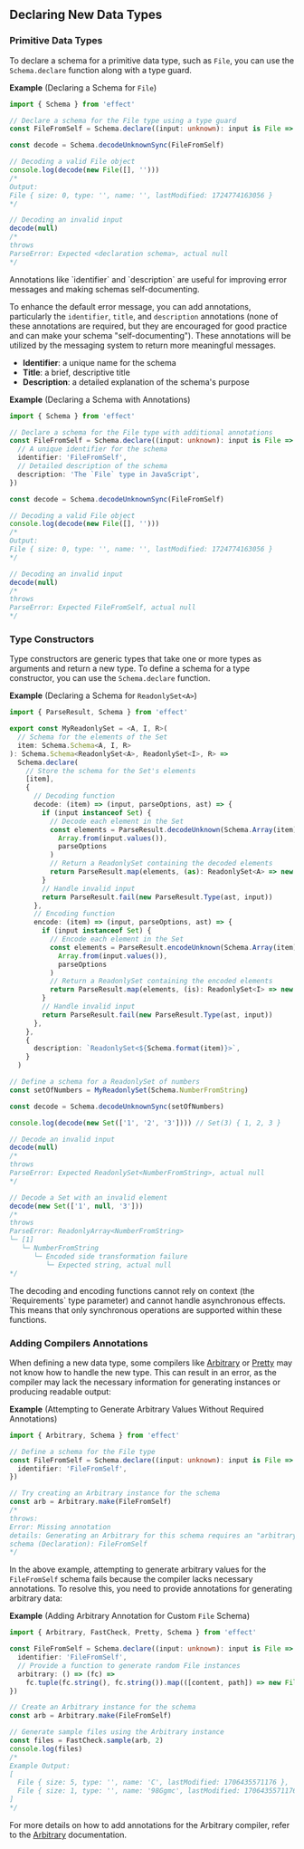 ## Declaring New Data Types

### Primitive Data Types

To declare a schema for a primitive data type, such as `File`, you can use the `Schema.declare` function along with a type guard.

**Example** (Declaring a Schema for `File`)

```ts twoslash
import { Schema } from 'effect'

// Declare a schema for the File type using a type guard
const FileFromSelf = Schema.declare((input: unknown): input is File => input instanceof File)

const decode = Schema.decodeUnknownSync(FileFromSelf)

// Decoding a valid File object
console.log(decode(new File([], '')))
/*
Output:
File { size: 0, type: '', name: '', lastModified: 1724774163056 }
*/

// Decoding an invalid input
decode(null)
/*
throws
ParseError: Expected <declaration schema>, actual null
*/
```

<Aside type="tip" title="Adding Annotations">
  Annotations like `identifier` and `description` are useful for improving
  error messages and making schemas self-documenting.
</Aside>

To enhance the default error message, you can add annotations, particularly the `identifier`, `title`, and `description` annotations (none of these annotations are required, but they are encouraged for good practice and can make your schema "self-documenting"). These annotations will be utilized by the messaging system to return more meaningful messages.

- **Identifier**: a unique name for the schema
- **Title**: a brief, descriptive title
- **Description**: a detailed explanation of the schema's purpose

**Example** (Declaring a Schema with Annotations)

```ts twoslash
import { Schema } from 'effect'

// Declare a schema for the File type with additional annotations
const FileFromSelf = Schema.declare((input: unknown): input is File => input instanceof File, {
  // A unique identifier for the schema
  identifier: 'FileFromSelf',
  // Detailed description of the schema
  description: 'The `File` type in JavaScript',
})

const decode = Schema.decodeUnknownSync(FileFromSelf)

// Decoding a valid File object
console.log(decode(new File([], '')))
/*
Output:
File { size: 0, type: '', name: '', lastModified: 1724774163056 }
*/

// Decoding an invalid input
decode(null)
/*
throws
ParseError: Expected FileFromSelf, actual null
*/
```

### Type Constructors

Type constructors are generic types that take one or more types as arguments and return a new type. To define a schema for a type constructor, you can use the `Schema.declare` function.

**Example** (Declaring a Schema for `ReadonlySet<A>`)

```ts twoslash
import { ParseResult, Schema } from 'effect'

export const MyReadonlySet = <A, I, R>(
  // Schema for the elements of the Set
  item: Schema.Schema<A, I, R>
): Schema.Schema<ReadonlySet<A>, ReadonlySet<I>, R> =>
  Schema.declare(
    // Store the schema for the Set's elements
    [item],
    {
      // Decoding function
      decode: (item) => (input, parseOptions, ast) => {
        if (input instanceof Set) {
          // Decode each element in the Set
          const elements = ParseResult.decodeUnknown(Schema.Array(item))(
            Array.from(input.values()),
            parseOptions
          )
          // Return a ReadonlySet containing the decoded elements
          return ParseResult.map(elements, (as): ReadonlySet<A> => new Set(as))
        }
        // Handle invalid input
        return ParseResult.fail(new ParseResult.Type(ast, input))
      },
      // Encoding function
      encode: (item) => (input, parseOptions, ast) => {
        if (input instanceof Set) {
          // Encode each element in the Set
          const elements = ParseResult.encodeUnknown(Schema.Array(item))(
            Array.from(input.values()),
            parseOptions
          )
          // Return a ReadonlySet containing the encoded elements
          return ParseResult.map(elements, (is): ReadonlySet<I> => new Set(is))
        }
        // Handle invalid input
        return ParseResult.fail(new ParseResult.Type(ast, input))
      },
    },
    {
      description: `ReadonlySet<${Schema.format(item)}>`,
    }
  )

// Define a schema for a ReadonlySet of numbers
const setOfNumbers = MyReadonlySet(Schema.NumberFromString)

const decode = Schema.decodeUnknownSync(setOfNumbers)

console.log(decode(new Set(['1', '2', '3']))) // Set(3) { 1, 2, 3 }

// Decode an invalid input
decode(null)
/*
throws
ParseError: Expected ReadonlySet<NumberFromString>, actual null
*/

// Decode a Set with an invalid element
decode(new Set(['1', null, '3']))
/*
throws
ParseError: ReadonlyArray<NumberFromString>
└─ [1]
   └─ NumberFromString
      └─ Encoded side transformation failure
         └─ Expected string, actual null
*/
```

<Aside type="caution" title="Decoding/Encoding Limitations">
  The decoding and encoding functions cannot rely on context (the
  `Requirements` type parameter) and cannot handle asynchronous effects.
  This means that only synchronous operations are supported within these
  functions.
</Aside>

### Adding Compilers Annotations

When defining a new data type, some compilers like [Arbitrary](/docs/schema/arbitrary/) or [Pretty](/docs/schema/pretty/) may not know how to handle the new type.
This can result in an error, as the compiler may lack the necessary information for generating instances or producing readable output:

**Example** (Attempting to Generate Arbitrary Values Without Required Annotations)

```ts twoslash
import { Arbitrary, Schema } from 'effect'

// Define a schema for the File type
const FileFromSelf = Schema.declare((input: unknown): input is File => input instanceof File, {
  identifier: 'FileFromSelf',
})

// Try creating an Arbitrary instance for the schema
const arb = Arbitrary.make(FileFromSelf)
/*
throws:
Error: Missing annotation
details: Generating an Arbitrary for this schema requires an "arbitrary" annotation
schema (Declaration): FileFromSelf
*/
```

In the above example, attempting to generate arbitrary values for the `FileFromSelf` schema fails because the compiler lacks necessary annotations. To resolve this, you need to provide annotations for generating arbitrary data:

**Example** (Adding Arbitrary Annotation for Custom `File` Schema)

```ts twoslash
import { Arbitrary, FastCheck, Pretty, Schema } from 'effect'

const FileFromSelf = Schema.declare((input: unknown): input is File => input instanceof File, {
  identifier: 'FileFromSelf',
  // Provide a function to generate random File instances
  arbitrary: () => (fc) =>
    fc.tuple(fc.string(), fc.string()).map(([content, path]) => new File([content], path)),
})

// Create an Arbitrary instance for the schema
const arb = Arbitrary.make(FileFromSelf)

// Generate sample files using the Arbitrary instance
const files = FastCheck.sample(arb, 2)
console.log(files)
/*
Example Output:
[
  File { size: 5, type: '', name: 'C', lastModified: 1706435571176 },
  File { size: 1, type: '', name: '98Ggmc', lastModified: 1706435571176 }
]
*/
```

For more details on how to add annotations for the Arbitrary compiler, refer to the [Arbitrary](/docs/schema/arbitrary/) documentation.
